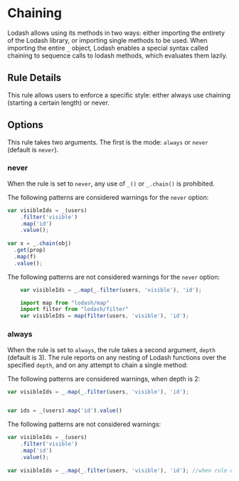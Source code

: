 # Chaining

Lodash allows using its methods in two ways: either importing the entirety of the Lodash library, or importing single methods to be used.
When importing the entire `_` object, Lodash enables a special syntax called chaining to sequence calls to lodash methods, 
which evaluates them lazily.

## Rule Details

This rule allows users to enforce a specific style: either always use chaining (starting a certain length) or never.
 
## Options
This rule takes two arguments. The first is the mode: `always` or `never` (default is `never`).

### never
When the rule is set to `never`, any use of `_()` or `_.chain()` is prohibited.

The following patterns are considered warnings for the `never` option:
 
```js
var visibleIds = _(users)
    .filter('visible')
    .map('id')
    .value();
    
var x = _.chain(obj)
  .get(prop)
  .map(f)
  .value();
```

The following patterns are not considered warnings for the `never` option:

```js
    var visibleIds = _.map(_.filter(users, 'visible'), 'id');
```
    
```js 
    import map from "lodash/map"
    import filter from "lodash/filter"
    var visibleIds = map(filter(users, 'visible'), 'id');
```

### always
When the rule is set to `always`, the rule takes a second argument, `depth` (default is 3).
The rule reports on any nesting of Lodash functions over the specified `depth`, and on any attempt to chain a single method: 

The following patterns are considered warnings, when depth is 2:

```js
var visibleIds = _.map(_.filter(users, 'visible'), 'id');


var ids = _(users).map('id').value()
```
The following patterns are not considered warnings:
```js
var visibleIds = _(users)
    .filter('visible')
    .map('id')
    .value();
    
var visibleIds = _.map(_.filter(users, 'visible'), 'id'); //when rule options are [2, 'always', 3]
```
